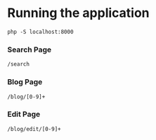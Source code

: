 # Running the application
`php -S localhost:8000`

### Search Page
`/search`

### Blog Page
`/blog/[0-9]+`

### Edit Page
`/blog/edit/[0-9]+`